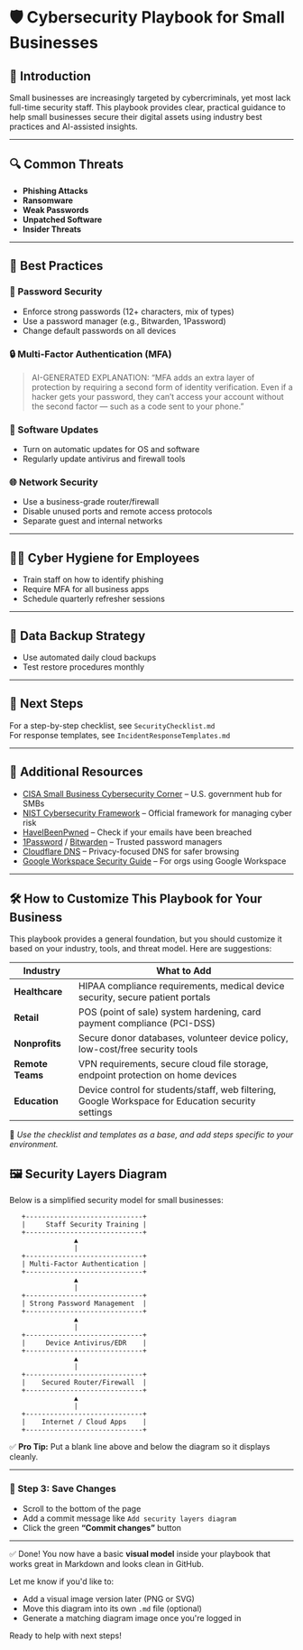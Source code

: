 # 🛡️ Cybersecurity Playbook for Small Businesses

## 📘 Introduction
Small businesses are increasingly targeted by cybercriminals, yet most lack full-time security staff. This playbook provides clear, practical guidance to help small businesses secure their digital assets using industry best practices and AI-assisted insights.

---

## 🔍 Common Threats
- **Phishing Attacks**
- **Ransomware**
- **Weak Passwords**
- **Unpatched Software**
- **Insider Threats**

---

## 🔐 Best Practices

### 🔑 Password Security
- Enforce strong passwords (12+ characters, mix of types)
- Use a password manager (e.g., Bitwarden, 1Password)
- Change default passwords on all devices

### 🔒 Multi-Factor Authentication (MFA)
> AI-GENERATED EXPLANATION:
> “MFA adds an extra layer of protection by requiring a second form of identity verification. Even if a hacker gets your password, they can’t access your account without the second factor — such as a code sent to your phone.”

### 🔄 Software Updates
- Turn on automatic updates for OS and software
- Regularly update antivirus and firewall tools

### 🌐 Network Security
- Use a business-grade router/firewall
- Disable unused ports and remote access protocols
- Separate guest and internal networks

---

## 🧑‍🏫 Cyber Hygiene for Employees
- Train staff on how to identify phishing
- Require MFA for all business apps
- Schedule quarterly refresher sessions

---

## 💾 Data Backup Strategy
- Use automated daily cloud backups
- Test restore procedures monthly

---

## 🧭 Next Steps
For a step-by-step checklist, see `SecurityChecklist.md`  
For response templates, see `IncidentResponseTemplates.md`

---

## 🔗 Additional Resources

- [CISA Small Business Cybersecurity Corner](https://www.cisa.gov/resources-tools/services/small-business-cybersecurity-corner) – U.S. government hub for SMBs
- [NIST Cybersecurity Framework](https://www.nist.gov/cyberframework) – Official framework for managing cyber risk
- [HaveIBeenPwned](https://haveibeenpwned.com/) – Check if your emails have been breached
- [1Password](https://1password.com/) / [Bitwarden](https://bitwarden.com/) – Trusted password managers
- [Cloudflare DNS](https://1.1.1.1/) – Privacy-focused DNS for safer browsing
- [Google Workspace Security Guide](https://support.google.com/a/answer/7587183?hl=en) – For orgs using Google Workspace

---

## 🛠️ How to Customize This Playbook for Your Business

This playbook provides a general foundation, but you should customize it based on your industry, tools, and threat model. Here are suggestions:

| Industry | What to Add |
|----------|-------------|
| **Healthcare** | HIPAA compliance requirements, medical device security, secure patient portals |
| **Retail** | POS (point of sale) system hardening, card payment compliance (PCI-DSS) |
| **Nonprofits** | Secure donor databases, volunteer device policy, low-cost/free security tools |
| **Remote Teams** | VPN requirements, secure cloud file storage, endpoint protection on home devices |
| **Education** | Device control for students/staff, web filtering, Google Workspace for Education security settings |

🎯 *Use the checklist and templates as a base, and add steps specific to your environment.*

## 🖼️ Security Layers Diagram

Below is a simplified security model for small businesses:

       +-----------------------------+
       |     Staff Security Training |
       +-----------------------------+
                    ▲
                    |
       +-----------------------------+
       | Multi-Factor Authentication |
       +-----------------------------+
                    ▲
                    |
       +-----------------------------+
       | Strong Password Management  |
       +-----------------------------+
                    ▲
                    |
       +-----------------------------+
       |     Device Antivirus/EDR    |
       +-----------------------------+
                    ▲
                    |
       +-----------------------------+
       |    Secured Router/Firewall  |
       +-----------------------------+
                    ▲
                    |
       +-----------------------------+
       |    Internet / Cloud Apps    |
       +-----------------------------+


✅ **Pro Tip:** Put a blank line above and below the diagram so it displays cleanly.

---

### 📍 Step 3: Save Changes

- Scroll to the bottom of the page
- Add a commit message like `Add security layers diagram`
- Click the green **“Commit changes”** button

---

✅ Done! You now have a basic **visual model** inside your playbook that works great in Markdown and looks clean in GitHub.

Let me know if you'd like to:
- Add a visual image version later (PNG or SVG)
- Move this diagram into its own `.md` file (optional)
- Generate a matching diagram image once you're logged in

Ready to help with next steps!


